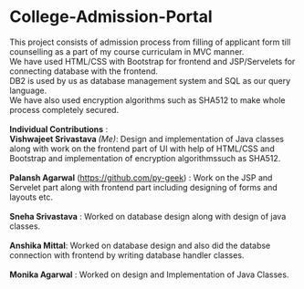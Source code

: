 # College-Admission-Portal
This project consists of admission process from filling of applicant form till counselling as a part of my course curriculam in MVC manner. <br />
We have used HTML/CSS with Bootstrap for frontend and JSP/Servelets for connecting database with the frontend.<br />
DB2 is used by us as database management system and SQL as our query language.<br />
We have also used encryption algorithms such as SHA512 to make whole process completely secured.<br /><br/>
<b>Individual Contributions</b> :<br />
<b>Vishwajeet Srivastava </b><i>(Me)</i>: Design and implementation of Java classes along with work on the frontend part of UI with help of HTML/CSS and Bootstrap and implementation of encryption algorithmssuch as SHA512.<br /><br />
<b>Palansh Agarwal</b> (https://github.com/py-geek) : Work on the JSP and Servelet part along with frontend part including designing of forms and layouts etc.<br /><br />
<b>Sneha Srivastava</b> : Worked on database design along with design of java classes.<br /><br />
<b>Anshika Mittal</b>: Worked on database design and also did the databse connection with frontend by writing database handler classes.<br /><br />
<b>Monika Agarwal</b> : Worked on design and Implementation of Java Classes. <br /><br />


